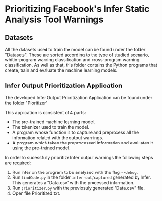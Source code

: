 # Prioritizing Facebook's Infer Static Analysis Tool Warnings

## Datasets

All the datasets used to train the model can be found under the folder "Datasets". These are sorted according to the type of studied scenario, whitin-program warning classification and cross-program warning classification.
As well as that, this folder contains the Python programs that create, train and evaluate the machine learning models.

## Infer Output Prioritization Application

The developed Infer Output Prioritization Application can be found under the folder "Pioritizer"

This application is consistent of 4 parts:

* The pre-trained machine learning model.
* The tokenizer used to train the model.
* A program whose function is to capture and preprocess all the information related with the output warnings.
* A program which takes the preprocessed information and evaluates it using the pre-trained model.

In order to sucessfully prioritize Infer output warnings the following steps are required:

1. Run infer on the program to be analysed with the flag `--debug`.
2. Run `findCode.py` in the folder `infer-out/captured` generated by Infer. This generates a "Data.csv" with the processed information.
3. Run `prioritizer.py` with the previosuly generated "Data.csv" file.
4. Open file Prioritized.txt.




